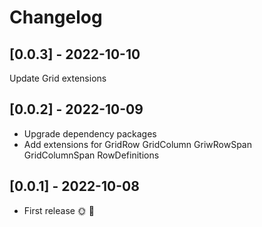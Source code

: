 # Changelog

## [0.0.3] - 2022-10-10

Update Grid extensions

## [0.0.2] - 2022-10-09

- Upgrade dependency packages
- Add extensions for GridRow GridColumn GriwRowSpan GridColumnSpan RowDefinitions

## [0.0.1] - 2022-10-08

* First release 🌞 🚀
